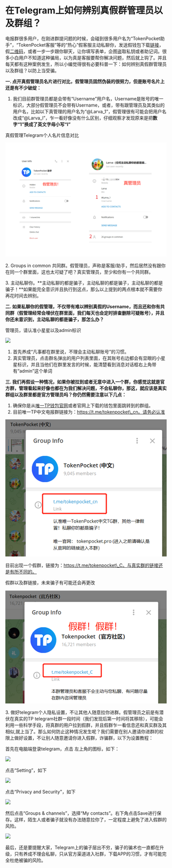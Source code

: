 # 在Telegram上如何辨别真假群管理员以及群组？

电报群很多用户，在刚进群提问题的时候，会碰到很多用户名为“TokenPocket助手”，“TokenPocket客服”等的“热心”假客服主动私聊你，发送假钱包下载[链接](https://telegra.ph/%E9%AA%97%E6%9C%AF%E4%BE%9D%E6%97%A7%E6%A8%AA%E8%A1%8C%E8%AF%B7%E5%8A%A1%E5%BF%85%E5%B0%8F%E5%BF%83-11-04)，假[二维码](https://telegra.ph/%E8%B0%A8%E9%98%B2%E7%A7%81%E8%81%8A%E9%AA%97%E5%B1%80-11-02)，或者一步一步跟你聊天，让你填写表单，企图盗取私钥或者助记词。很多小白用户不知道这种骗局，以为真是客服要帮你解决问题，然后就上钩了。并且每天都有这种案例发生，所以小编觉得很有必要科普一下：如何辨别真假群管理员以及群组？以防上当受骗。

**一. 点开真假管理员名片进行对比，假管理员固然伪装的很努力，但是账号名片上还是有不少破绽：**

1. 我们目前群管理员都是会带有“Username”用户名，Username是账号的唯一标识，大部分假管理员不会带有Username，或者，带有跟管理员及其类似的用户名，比如以下真管理的用户名为“@Larva\_1”，假管理很有可能会把用户名改成“@Larva\_l”，乍一看好像没有什么区别，仔细观察才发现原来是把**数字“1”换成了英文字母小写“l”**

真假管理Telegram个人名片信息对比

![](<../../.gitbook/assets/1 (26) (1) (1).png>)

2\. Groups in common 共同群。假管理员，声称是客服/助手，然后居然没有跟你在同一个群里面，这也太可疑了吧？真实管理员，至少和你有一个共同群。

3\. 主动私聊你。**主动私聊的都是骗子，主动私聊的都是骗子，主动私聊的都是骗子！**如果能完全意识并且执行到这点，那么以上提到的两点根本就不需要你再花时间去辨别。

**二. 如果私聊你的假管理，不仅带有难以辨别真假的Username，而且还和你有共同群（假管理经常会埋伏在群里面，我们每天也会定时排查删除可疑账号），并且你还未意识到，主动私聊的都是骗子，那怎么办？**

管理员，请认准小星星以及admin标识

![](https://telegra.ph/file/5c454ce39de6ed58fe4fc.png)

1. 首先养成“凡事都在群里说，不理会主动私聊账号”的习惯。
2. 真实管理员，点击群名弹出的用户列表里面，在其账号右边都会有显眼的小星星标识，并且当他们在群里发言的时候，能清楚看到消息对话框右上角带有“admin”这个单词

**三. 我们再假设一种情况，如果你被拉到或者无意中进入一个群，你感觉这就是官方群，管理看起来好像也都在为我们解决问题，不会私聊你，那这，就应该是真实群组以及群里都是官方管理员吗？你仍然需要注意以下几点：**

1. 确保你是从[唯一TP钱包官网](http://tokenpocket.pro/)或者官网上下载的钱包里面跳转到的群组。
2. 目前唯一TP中文电报群链接为：https://t.me/tokenpocket\_cn。请务必认准

![](<../../.gitbook/assets/2 (24) (1).png>)

目前出现一个假群，链接为：https://t.me/tokenpocket\_C。与真实群的链接还是有所不同的。

假群以及群链接，未来骗子有可能还会再更改

![](<../../.gitbook/assets/3 (17).png>)



3\. 做好telegram个人隐私设置，不让其他人随意拉你进群。假管理员之前是有潜伏在真实的TP telegram社群一段时间（我们发现后第一时间将其移除），可能会利用一些科学手段，将真群的用户拉到假群，并且假群乍一看信息还和真实群及其相似,就上当了。那么如何防止这种情况发生呢？我们需要在别人邀请你进群的权限上做好设置，不让别人随意邀请你进入假群，诈骗群，以下为设置教程：

首先在电脑端登录telegram，点击 左上角的图标，如下：

![](https://telegra.ph/file/56e34bc17f6eec2911ae4.png)

点击“Setting”，如下

![](https://telegra.ph/file/e8787f9bc5e49d9cb9b9f.png)

点击“Privacy and Security"，如下

![](https://telegra.ph/file/11a1034a229cb9a77d146.png)

然后点击“Groups & channels”，选择“My contacts”。右下角点击Save进行保存。这样，陌生人或者骗子就没有办法随意拉你了，一定程度上避免了进入假群的风险。

![](https://telegra.ph/file/a864cd63a80bd75f7b4e2.png)



最后，还是要提醒大家，Telegram上的骗子层出不穷，骗子的骗术也一直都在升级，只有养成不理会私聊，只从官方渠道进入社群，下载APP的习惯，才有可能完全杜绝被骗的风险。
